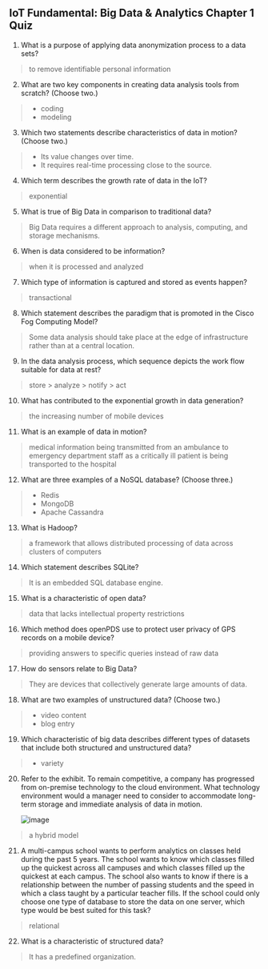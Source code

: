 ## IoT Fundamental: Big Data & Analytics Chapter 1 Quiz

1. What is a purpose of applying data anonymization process to a data sets?
> to remove identifiable personal information

2. What are two key components in creating data analysis tools from scratch? (Choose two.)
> - coding
> - modeling

3. Which two statements describe characteristics of data in motion? (Choose two.)
> - Its value changes over time.
> - It requires real-time processing close to the source.

4. Which term describes the growth rate of data in the IoT?
> exponential

5. What is true of Big Data in comparison to traditional data?
> Big Data requires a different approach to analysis, computing, and storage mechanisms.

6. When is data considered to be information?
> when it is processed and analyzed

7. Which type of information is captured and stored as events happen?
> transactional

8. Which statement describes the paradigm that is promoted in the Cisco Fog Computing Model?
> Some data analysis should take place at the edge of infrastructure rather than at a central location.

9. In the data analysis process, which sequence depicts the work flow suitable for data at rest?
> store > analyze > notify > act

10. What has contributed to the exponential growth in data generation?
> the increasing number of mobile devices

11. What is an example of data in motion?
> medical information being transmitted from an ambulance to emergency department staff as a critically ill patient is being transported to the hospital

12. What are three examples of a NoSQL database? (Choose three.)
> - Redis
> - MongoDB
> - Apache Cassandra

13. What is Hadoop?
> a framework that allows distributed processing of data across clusters of computers

14. Which statement describes SQLite?
> It is an embedded SQL database engine.

15. What is a characteristic of open data?
> data that lacks intellectual property restrictions

16. Which method does openPDS use to protect user privacy of GPS records on a mobile device?
> providing answers to specific queries instead of raw data

17. How do sensors relate to Big Data?
> They are devices that collectively generate large amounts of data.

18. What are two examples of unstructured data? (Choose two.)
> - video content
> - blog entry

19. Which characteristic of big data describes different types of datasets that include both structured and unstructured data?
> - variety


20. Refer to the exhibit. To remain competitive, a company has progressed from on-premise technology to the cloud environment. What technology environment would a manager need to consider to accommodate long-term storage and immediate analysis of data in motion.
    
       ![image](https://user-images.githubusercontent.com/69779014/128520608-9bfbec1f-f09f-498a-8249-6ecac6989ec1.png)
> a hybrid model

21. A multi-campus school wants to perform analytics on classes held during the past 5 years. The school wants to know which classes filled up the quickest across all campuses and which classes filled up the quickest at each campus. The school also wants to know if there is a relationship between the number of passing students and the speed in which a class taught by a particular teacher fills. If the school could only choose one type of database to store the data on one server, which type would be best suited for this task?
> relational

22. What is a characteristic of structured data?
> It has a predefined organization.
